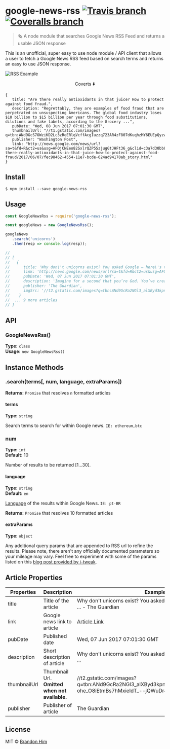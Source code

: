 # google-news-rss [![Travis branch](https://img.shields.io/travis/brh55/google-news-rss/master.svg?style=flat-square)](https://travis-ci.org/brh55/google-news-rss) [![Coveralls branch](https://img.shields.io/coveralls/brh55/google-news-rss/master.svg?style=flat-square)](https://coveralls.io/github/brh55/google-news-rss)

> 🗞 A node module that searches Google News RSS Feed and returns a usable JSON response

This is an unofficial, super easy to use node module / API client that allows a user to fetch a Google News RSS feed based on search terms and returns an easy to use JSON response.


![RSS Example](https://user-images.githubusercontent.com/6020066/26994437-4399c680-4d2d-11e7-824b-6082aee7c2c8.png)

<p align="center">Coverts ⬇️</p>

```
{
   title: "Are there really antioxidants in that juice? How to protect against food fraud.",
   description: "Regrettably, they are examples of food fraud that are perpetrated on unsuspecting Americans. The global food industry loses $10 billion to $15 billion per year through food substitutions, dilutions and fake labels, according to the Grocery ...",
   pubDate: "Wed, 08 Jun 2017 07:01:30 GMT",
   thumbnailUrl: "//t1.gstatic.com/images?q=tbn:ANd9GcS7OWziKD2Lc3zReERlqVcffAcgIuzzq723AR4zF807dKuqhzMY6EUEpQyzwGzHXpE05gGtFHNC",
   publisher: "Washington Post",
   link: "http://news.google.com/news/url?sa=t&fd=R&ct2=us&usg=AFQjCNEeo82SxlrQZP5SzjugGtJHFt36_g&clid=c3a7d30bb8a4878e06b80cf16b898331&ei=rCJqWYjEINKMzgKc_YDgCQ&url=https://www.washingtonpost.com/lifestyle/wellness/are-there-really-antioxidants-in-that-juice-how-to-protect-against-food-fraud/2017/06/07/fec98462-4554-11e7-bcde-624ad94170ab_story.html"
}
```


## Install

```
$ npm install --save google-news-rss
```

## Usage

```js
const GoogleNewsRss = require('google-news-rss');

const googleNews = new GoogleNewsRss();

googleNews
   .search('unicorns')
   .then(resp => console.log(resp));

//
// [
//   {
//      title: 'Why don\'t unicorns exist? You asked Google – here\'s the answer ...',
//      link: 'http://news.google.com/news/url?sa=t&fd=R&ct2=us&usg=AFQjCNGNR4Qg8LGbjszT1yt2s2lMXvvufQ&clid=c3a7d30bb8a4878e06b80cf16b898331&cid=52779522121279&ei=VQU7WYjiFoLEhQHIs4HQCQ&url=https://www.theguardian.com/commentisfree/2017/jun/07/why-dont-unicorns-exist-google',
//      pubDate: 'Wed, 07 Jun 2017 07:01:30 GMT',
//      description: 'Imagine for a second that you’re God. You’ve created the universe in six days (seven under EU working time directives). You’ve created millions of creatures of unimaginable grace, oddness and beauty',
//      publisher: 'The Guardian',
//      imgSrc: '//t2.gstatic.com/images?q=tbn:ANd9GcRa2NGl3_alXByd3kpnDDImMJFGeskk4Mf_AWZc-ohe_O8iEtmBs7hMxieldT_--jQWuDr4gQc'
//    }
//  ... 9 more articles
// ]
```


## API

### GoogleNewsRss()
**Type:** `class`<br>
**Usage:** `new GoogleNewsRss()`

## Instance Methods
### .search(terms[, num, language, extraParams])
**Returns:** `Promise` that resolves `n` formatted articles

#### terms
**Type:** `string`<br>

Search terms to search for within Google news. `IE: ethereum,btc`

### num
**Type:** `int`<br>
**Default:** 10

Number of results to be returned [1...30].

#### language
**Type:** `string`<br>
**Default:** `en`

[Language](https://sites.google.com/site/tomihasa/google-language-codes#interfacelanguage) of the results within Google News. `IE: pt-BR`

**Returns:** `Promise` that resolves 10 formatted articles

#### extraParams
**Type:** `object`<br>

Any additional query params that are appended to RSS url to refine the results. Please note, there aren't any officially documented parameters so your mileage may vary. Feel free to experiment with some of the params listed on this [blog post provided by i-tweak](http://i-tweak.blogspot.com/2013/10/google-news-search-parameters-missing.html).

## Article Properties
| Properties   | Description                                    | Example                                                                                                                                                                                                                                                                             |
|--------------|------------------------------------------------|-------------------------------------------------------------------------------------------------------------------------------------------------------------------------------------------------------------------------------------------------------------------------------------|
| title        | Title of the article                           | Why don't unicorns exist? You asked Google – here's the answer ... - The Guardian                                                                                                                                                                                                   |
| link         | Google news link to article                    | [Article Link](http://news.google.com/news/url?sa=t&fd=R&ct2=us&usg=AFQjCNGNR4Qg8LGbjszT1yt2s2lMXvvufQ&clid=c3a7d30bb8a4878e06b80cf16b898331&cid=52779522121279&ei=VQU7WYjiFoLEhQHIs4HQCQ&url=https://www.theguardian.com/commentisfree/2017/jun/07/why-dont-unicorns-exist-google) |
| pubDate      | Published date                                 | Wed, 07 Jun 2017 07:01:30 GMT                                                                                                                                                                                                                                                       |
| description  | Short description of article                   | Why don't unicorns exist? You asked Google - here's the answer ...                                                                                                                                                                                                                  |
| thumbnailUrl | Thumbnail Url. **Omitted when not available.** | //t2.gstatic.com/images?q=tbn:ANd9GcRa2NGl3_alXByd3kpnDDImMJFGeskk4Mf_AWZc-ohe_O8iEtmBs7hMxieldT_--jQWuDr4gQc                                                                                                                                                                       |
| publisher    | Publisher of article                           | The Guardian                                                                                                                                                                                                                                                                        |                                                                                                                                                        |

## License

MIT © [Brandon Him](https://github.com/brh55/google-news-client)
